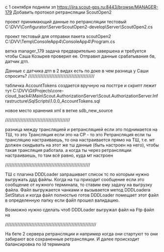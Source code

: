 с 1 сентября подняли зп
https://jira.scout-gps.ru:8443/browse/MANAGER-179
Добавить протокол ретрансляции ScoutOpen2

проект принимающий данные по ретрансляции тестовый
C:\DVV\Configurator\ServerScoutOpen2-develop\Server\ScoutOpen2.cs

проект тестовый для отправки пакета scoutOpen2
C:\DVV\Temp\ConsoleApp4\ConsoleApp4\Program.cs

ветка manager_179
задача предварительно завершена и требуется чтобы Саша Козырев проверил ее. Отправил данные срабатывания бв, датчик дтп.

Данные с датчика дтп в 2 видах есть по доке в чем разница у Саши спросить?
///////////////////////////////////////////

табличка AccountTokens создается вручную на постгре  и скрипт лежит тут C:\DVV\GitProjects\core-cloud_back4\Main\Scout.AuthorizationServer\Scout.AuthorizationServer.Infrastructure\SqlScripts\1.0.0_AccountTokens.sql

новое место хранения xml в ветке sdb_new_source

//////////////////////////////////////////


разница между трансляцией и ретрансляцией
если это поднимается на ТШ, то это Трансляция
если это на СР - то это Ретрансляция
если ты трансляцию настраиваешь, то она настраивается прямо на ТШ, т.е. мт должен скидывать на этот же тш данные (быть настроен на него), чтобы такая трансляция работала.
а когда ты через ретрансляции настраиваешь, то там всё равно, куда мт настроен

///////////////////////////////////////////////////////

ТШ c плагина DDDLoader запрашивает список тс по которым нужно выгружать ддд файлы. Когда на тш приходит сообщение если это сообщение от нужного терминала, то ставим ему задачу на выгрузку файла. Файл выгружается чанками и вызывается метод DDDLoadera SetStatus и когда файл полностью готов DDDLoader помещает этот файл в определенную папку если файл прошел валидацию. 

Возможно нужно сделать чтоб DDDLoader выгружал файл на Ftp файл на

///////////////////////////////////////////////////////////

На бете 2 сервера ретрансляции и например когда они стартуют то они забирают все сохраненные ретрансляции. И далее происходит балансировка по Id терминала


